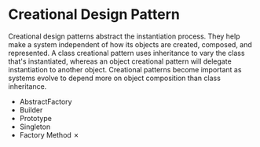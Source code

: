 # Creational Design Pattern
Creational design patterns abstract the instantiation process. They help make a system independent of 
how its objects are created, composed, and represented. A class creational pattern uses inheritance to 
vary the class that's instantiated, whereas an object creational pattern will delegate instantiation to 
another object. Creational patterns become important as systems evolve to depend more on object composition than class 
inheritance.

- AbstractFactory
- Builder
- Prototype
- Singleton
- Factory Method ✗
